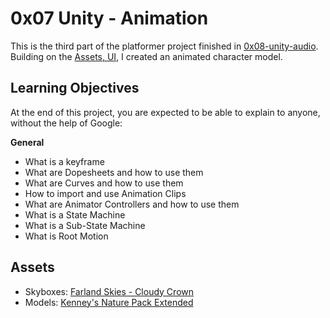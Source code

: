 # 0x07 Unity - Animation

This is the third part of the platformer project finished in [0x08-unity-audio](../0x08-unity-audio). Building on the [Assets, UI](../0x06-unity-assets_ui), I created an animated character model.

## Learning Objectives
At the end of this project, you are expected to be able to explain to anyone, without the help of Google:

**General**
- What is a keyframe
- What are Dopesheets and how to use them
- What are Curves and how to use them
- How to import and use Animation Clips
- What are Animator Controllers and how to use them
- What is a State Machine
- What is a Sub-State Machine
- What is Root Motion

## Assets
- Skyboxes: [Farland Skies - Cloudy Crown](https://assetstore.unity.com/packages/2d/textures-materials/sky/farland-skies-cloudy-crown-60004)
- Models: [Kenney's Nature Pack Extended](https://kenney.nl/assets/nature-pack-extended)
